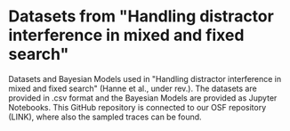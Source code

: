 # Datasets from  "Handling distractor interference in mixed and fixed search"

Datasets and Bayesian Models used in "Handling distractor interference in mixed and fixed search" (Hanne et al., under rev.). The datasets are provided in .csv format and the Bayesian Models are provided as Jupyter Notebooks. This GitHub repository is connected to our OSF repository (LINK), where also the sampled traces can be found.
